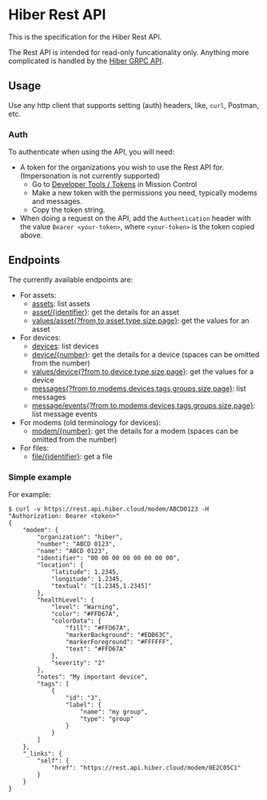 # Hiber Rest API

This is the specification for the Hiber Rest API.

The Rest API is intended for read-only funcationality only.
Anything more complicated is handled by the [Hiber GRPC API](https://github.com/hiberglobal/api).

## Usage

Use any http client that supports setting (auth) headers, like, `curl`, Postman, etc.

### Auth

To authenticate when using the API, you will need:

- A token for the organizations you wish to use the Rest API for.
  (Impersonation is not currently supported)
  - Go to [Developer Tools / Tokens](https://hiber.cloud/developers/token) in Mission Control
  - Make a new token with the permissions you need, typically modems and messages.
  - Copy the token string.
- When doing a request on the API, add the `Authentication` header with the value `Bearer <your-token>`,
  where `<your-token>` is the token copied above.

## Endpoints

The currently available endpoints are:

- For assets:
  - [assets](docs/assets.md): list assets
  - [asset/{identifier}](docs/asset.md): get the details for an asset
  - [values/asset{?from,to,asset,type,size,page}](docs/asset-values.md): get the values for an asset
- For devices:
  - [devices](docs/devices.md): list devices
  - [device/{number}](docs/device.md): get the details for a device (spaces can be omitted from the number)
  - [values/device{?from,to,device,type,size,page}](docs/device-values.md): get the values for a device
  - [messages{?from,to,modems,devices,tags,groups,size,page}](docs/messages.md): list messages
  - [message/events{?from,to,modems,devices,tags,groups,size,page}](docs/message-events.md): list message events
- For modems (old terminology for devices):
  - [modem/{number}](docs/modem.md): get the details for a modem (spaces can be omitted from the number)
- For files:
  - [file/{identifier}](docs/file.md): get a file

### Simple example

For example:

```
$ curl -v https://rest.api.hiber.cloud/modem/ABCD0123 -H "Authorization: Bearer <token>"
{
    "modem": {
        "organization": "hiber",
        "number": "ABCD 0123",
        "name": "ABCD 0123",
        "identifier": "00 00 00 00 00 00 00 00",
        "location": {
            "latitude": 1.2345,
            "longitude": 1.2345,
            "textual": "[1.2345,1.2345]"
        },
        "healthLevel": {
            "level": "Warning",
            "color": "#FFD67A",
            "colorData": {
                "fill": "#FFD67A",
                "markerBackground": "#EDB63C",
                "markerForeground": "#FFFFFF",
                "text": "#FFD67A"
            },
            "severity": "2"
        },
        "notes": "My important device",
        "tags": [
            {
                "id": "3",
                "label": {
                    "name": "my group",
                    "type": "group"
                }
            }
        ]
    },
    "_links": {
        "self": {
            "href": "https://rest.api.hiber.cloud/modem/0E2C05C1"
        }
    }
}
```
